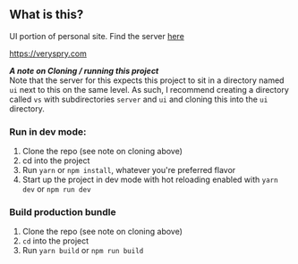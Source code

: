 ## What is this?

UI portion of personal site.
Find the server [here](https://github.com/veryspry/vs_server)

https://veryspry.com

***A note on Cloning / running this project*** \
Note that the server for this expects this project to sit in a directory named `ui` next to this on the same level. As such, I recommend creating a directory called `vs` with subdirectories `server` and `ui` and cloning this into the `ui` directory.

### Run in dev mode:

1. Clone the repo (see note on cloning above)
2. cd into the project
3. Run `yarn` or `npm install`, whatever you're preferred flavor
4. Start up the project in dev mode with hot reloading enabled with `yarn dev` or `npm run dev`

### Build production bundle

1. Clone the repo (see note on cloning above)
2. `cd` into the project
3. Run `yarn build` or `npm run build`
